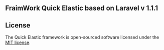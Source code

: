 ## FraimWork Quick Elastic based on Laravel v 1.1.1


## License
The Quick Elastic framework is open-sourced software licensed under the [MIT license](https://opensource.org/licenses/MIT).
